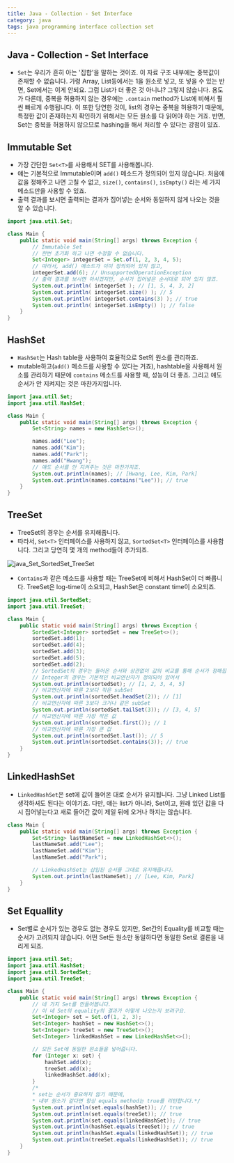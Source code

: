 ```yaml
---
title: Java - Collection - Set Interface
category: java
tags: java programming interface collection set
---
```


## Java - Collection - Set Interface

- `Set`는 우리가 흔히 아는 '집합'을 말하는 것이죠. 이 자료 구조 내부에는 중복값이 존재할 수 없습니다. 가령 Array, List등에서는 1을 원소로 넣고, 또 넣을 수 있는 반면, Set에서는 이게 안되요. 그럼 List가 더 좋은 것 아니냐? 그렇지 않습니다. 용도가 다른데, 중복을 허용하지 않는 경우에는 `.contain` method가 List에 비해서 훨씬 빠르게 수행됩니다. 이 또한 당연한 것이, list의 경우는 중복을 허용하기 때문에, 특정한 값이 존재하는지 확인하기 위해서는 모든 원소를 다 읽어야 하는 거죠. 반면, Set는 중복을 허용하지 않으므로 hashing을 해서 처리할 수 있다는 강점이 있죠.

## Immutable Set

- 가장 간단한 `Set<T>`를 사용해서 SET를 사용해봅니다.
- 얘는 기본적으로 Immutable이며 `add()` 메소드가 정의되어 있지 않습니다. 처음에 값을 정해주고 나면 고칠 수 없고, `size()`, `contains()`, `isEmpty()` 라는 세 가지 메소드만을 사용할 수 있죠.
- 출력 결과를 보시면 출력되는 결과가 집어넣는 순서와 동일하지 않게 나오는 것을 알 수 있습니다. 

```java
import java.util.Set;

class Main {
    public static void main(String[] args) throws Exception {
        // Immutable Set
        // 한번 초기화 하고 나면 수정할 수 없습니다.
        Set<Integer> integerSet = Set.of(1, 2, 3, 4, 5);
        // 따라서, add() 메소드가 이미 정의되어 있지 않고, 
        integerSet.add(6); // UnsupportedOperationException
        // 출력 결과를 보시면 아시겠지만, 순서가 집어넣은 순서대로 되어 있지 않죠.
        System.out.println( integerSet ); // [1, 5, 4, 3, 2]
        System.out.println( integerSet.size() ); // 5
        System.out.println( integerSet.contains(3) ); // true
        System.out.println( integerSet.isEmpty() ); // false
    }
}
```

## HashSet

- `HashSet`는 Hash table을 사용하여 효율적으로 Set의 원소를 관리하죠. 
- mutable하고(`add()` 메소드를 사용할 수 있다는 거죠), hashtable을 사용해서 원소를 관리하기 때문에 `contains` 메소드를 사용할 때, 성능이 더 좋죠. 그리고 얘도 순서가 안 지켜지는 것은 마찬가지입니다.

```java
import java.util.Set;
import java.util.HashSet;

class Main {
    public static void main(String[] args) throws Exception {
        Set<String> names = new HashSet<>();

        names.add("Lee");
        names.add("Kim");
        names.add("Park");
        names.add("Hwang");
        // 얘도 순서를 안 지켜주는 것은 마찬가지죠.
        System.out.println(names); // [Hwang, Lee, Kim, Park]
        System.out.println(names.contains("Lee")); // true
    }
}
```

## TreeSet

- TreeSet의 경우는 순서를 유지해줍니다. 
- 따라서, `Set<T>` 인터페이스를 사용하지 않고, `SortedSet<T>` 인터페이스를 사용합니다. 그리고 당연히 몇 개의 method들이 추가되죠.

![java_Set_SortedSet_TreeSet](https://cdn.programiz.com/sites/tutorial2program/files/java-sortedset-implementation.png)

- `Contains`과 같은 메소드를 사용할 때는 TreeSet에 비해서 HashSet이 더 빠릅니다. TreeSet은 log-time이 소요되고, HashSet은 constant time이 소요되죠.

```java
import java.util.SortedSet;
import java.util.TreeSet;

class Main {
    public static void main(String[] args) throws Exception {
        SortedSet<Integer> sortedSet = new TreeSet<>();
        sortedSet.add(1);
        sortedSet.add(4);
        sortedSet.add(3);
        sortedSet.add(5);
        sortedSet.add(2);
        // SortedSet의 경우는 들어온 순서와 상관없이 값의 비교를 통해 순서가 정해집니다.
        // Integer의 경우는 기본적인 비교연산자가 정의되어 있어서
        System.out.println(sortedSet); // [1, 2, 3, 4, 5]
        // 비교연산자에 따른 2보다 작은 subSet
        System.out.println(sortedSet.headSet(2)); // [1]
        // 비교연산자에 따른 3보다 크거나 같은 subSet
        System.out.println(sortedSet.tailSet(3)); // [3, 4, 5]
        // 비교연산자에 따른 가장 작은 값
        System.out.println(sortedSet.first()); // 1
        // 비교연산자에 따른 가장 큰 값
        System.out.println(sortedSet.last()); // 5
        System.out.println(sortedSet.contains(3)); // true
    }
}
```

## LinkedHashSet

- `LinkedHashSet`은 set에 값이 들어온 대로 순서가 유지됩니다. 그냥 Linked List를 생각하셔도 된다는 이야기죠. 다만, 얘는 list가 아니라, Set이고, 원래 있던 값을 다시 집어넣는다고 새로 들어간 값이 제일 뒤에 오거나 하지는 않습니다.

```java
class Main {
    public static void main(String[] args) throws Exception {
        Set<String> lastNameSet = new LinkedHashSet<>();
        lastNameSet.add("Lee");
        lastNameSet.add("Kim");
        lastNameSet.add("Park");

        // LinkedHashSet는 삽입된 순서를 그대로 유지해줍니다.
        System.out.println(lastNameSet); // [Lee, Kim, Park]
    }
}
```

## Set Equallity 

- Set별로 순서가 있는 경우도 없는 경우도 있지만, Set간의 Equality를 비교할 때는 순서가 고려되지 않습니다. 어떤 Set든 원소만 동일하다면 동일한 Set로 결론을 내리게 되죠.

```java
import java.util.Set;
import java.util.HashSet;
import java.util.SortedSet;
import java.util.TreeSet;

class Main {
    public static void main(String[] args) throws Exception {
        // 네 가지 Set를 만들어봅니다.
        // 이 네 Set의 equality의 결과가 어떻게 나오는지 보려구요.
        Set<Integer> set = Set.of(1, 2, 3);
        Set<Integer> hashSet = new HashSet<>();
        Set<Integer> treeSet = new TreeSet<>();
        Set<Integer> linkedHashSet = new LinkedHashSet<>();

        // 모든 Set에 동일한 원소들을 넣어줍니다.
        for (Integer x: set) {
            hashSet.add(x);
            treeSet.add(x);
            linkedHashSet.add(x);
        }
        /*
        * set는 순서가 중요하지 않기 때문에,
        * 내부 원소가 같다면 항상 equals method는 true를 리턴합니다.*/
        System.out.println(set.equals(hashSet)); // true
        System.out.println(set.equals(treeSet)); // true
        System.out.println(set.equals(linkedHashSet)); // true
        System.out.println(hashSet.equals(treeSet)); // true
        System.out.println(hashSet.equals(linkedHashSet)); // true
        System.out.println(treeSet.equals(linkedHashSet)); // true
    }
}
```
